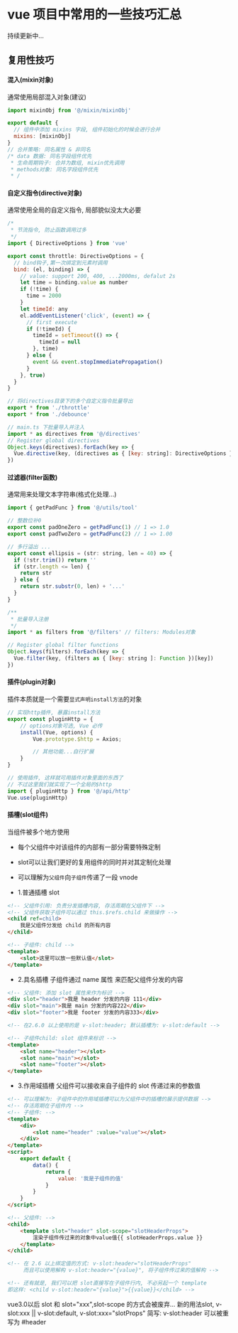 # vue 项目中常用的一些技巧汇总
持续更新中...

## 复用性技巧
#### 混入(mixin对象)
通常使用局部混入对象(建议)
```js
import mixinObj from '@/mixin/mixinObj'

export default {
  // 组件中添加 mixins 字段, 组件初始化的时候会进行合并
  mixins: [mixinObj]
}
// 合并策略: 同名属性 & 非同名
/* data 数据: 同名字段组件优先
 * 生命周期钩子: 合并为数组, mixin优先调用
 * methods对象: 同名字段组件优先
 * /
```
#### 自定义指令(directive对象)
通常使用全局的自定义指令, 局部貌似没太大必要
```js
/*
 * 节流指令, 防止函数调用过多
 */ 
import { DirectiveOptions } from 'vue'

export const throttle: DirectiveOptions = {
  // bind钩子,第一次绑定到元素时调用
  bind: (el, binding) => {
    // value: support 200, 400, ...2000ms, defalut 2s
    let time = binding.value as number
    if (!time) {
      time = 2000
    }
    let timeId: any
    el.addEventListener('click', (event) => {
      // first execute
      if (!timeId) {
        timeId = setTimeout(() => {
          timeId = null
        }, time)
      } else {
        event && event.stopImmediatePropagation()
      }
    }, true)
  }
}

// 将directives目录下的多个自定义指令批量导出
export * from './throttle'
export * from './debounce'

// main.ts 下批量导入并注入
import * as directives from '@/directives'
// Register global directives
Object.keys(directives).forEach(key => {
  Vue.directive(key, (directives as { [key: string]: DirectiveOptions })[key])
})
```

#### 过滤器(filter函数)
通常用来处理文本字符串(格式化处理...)

```js
import { getPadFunc } from '@/utils/tool'

// 整数位补0
export const padOneZero = getPadFunc(1) // 1 => 1.0
export const padTwoZero = getPadFunc(2) // 1 => 1.00

// 多行溢出 ...
export const ellipsis = (str: string, len = 40) => {
  if (!str.trim()) return ''
  if (str.length <= len) {
    return str
  } else {
    return str.substr(0, len) + '...'
  }
}

/**
 * 批量导入注册
 */
import * as filters from '@/filters' // filters: Modules对象

// Register global filter functions
Object.keys(filters).forEach(key => {
  Vue.filter(key, (filters as { [key: string ]: Function })[key])
})
```

#### 插件(plugin对象)
插件本质就是一个需要`显式声明install方法`的对象
```js
// 实现http插件, 暴露install方法
export const pluginHttp = {
    // options对象可选, Vue 必传
    install(Vue, options) {
        Vue.prototype.$http = Axios;

        // 其他功能...自行扩展
    }
}

// 使用插件, 这样就可用插件对象里面的东西了
// 不过这里我们就实现了一个全局的$http
import { pluginHttp } from '@/api/http'
Vue.use(pluginHttp)
```

#### 插槽(slot组件)
当组件被多个地方使用
- 每个父组件中对该组件的内部有一部分需要特殊定制
- slot可以让我们更好的复用组件的同时并对其定制化处理
- 可以理解为`父组件`向`子组件`传递了一段 vnode

- 1.普通插槽 slot
```html
<!-- 父组件引用: 负责分发插槽内容, 存活周期在父组件下 -->
<!-- 父组件获取子组件可以通过 this.$refs.child 来做操作 -->
<child ref=child>
    我是父组件分发给 child 的所有内容
</child>

<!-- 子组件: child -->
<template>
    <slot>这里可以放一些默认值</slot>
</template>
```
- 2.具名插槽 子组件通过 name 属性 来匹配父组件分发的内容
```html
<!-- 父组件: 添加 slot 属性来作为标识 -->
<div slot="header">我是 header 分发的内容 111</div>
<div slot="main">我是 main 分发的内容222</div>
<div slot="footer">我是 footer 分发的内容333</div>

<!-- 在2.6.0 以上使用的是 v-slot:header; 默认插槽为: v-slot:default -->

<!-- 子组件child: slot 组件来标识 -->
<template>
    <slot name="header"></slot>
    <slot name="main"></slot>
    <slot name="footer"></slot>
</template>
```
- 3.作用域插槽 父组件可以接收来自子组件的 slot 传递过来的参数值
```html
<!-- 可以理解为: 子组件中的作用域插槽可以为父组件中的插槽的展示提供数据 -->
<!-- 存活周期在子组件内 -->
<!-- 子组件: -->
<template>
    <div>
        <slot name="header" :value="value"></slot>
    </div>
</template>
<script>
    export default {
        data() {
            return {
                value: '我是子组件的值'
            }
        }
    }
</script>

<!-- 父组件: -->
<child>
    <template slot="header" slot-scope="slotHeaderProps">
        渲染子组件传过来的对象中value值{{ slotHeaderProps.value }}
    </template>
</child>

<!-- 在 2.6 以上绑定值的方式: v-slot:header="slotHeaderProps"
     而且可以使用解构 v-slot:header="{value}", 将子组件传过来的值解构 -->

<!-- 还有就是, 我们可以把 slot直接写在子组件行内, 不必另起一个 template
即这样: <child v-slot:header="{value}">{{value}}</child> -->
```
vue3.0以后 slot 和 slot="xxx",slot-scope 的方式会被废弃...
新的用法slot, v-slot:xxx || v-slot:default, v-slot:xxx="slotProps"
简写: v-slot:header 可以被重写为 #header